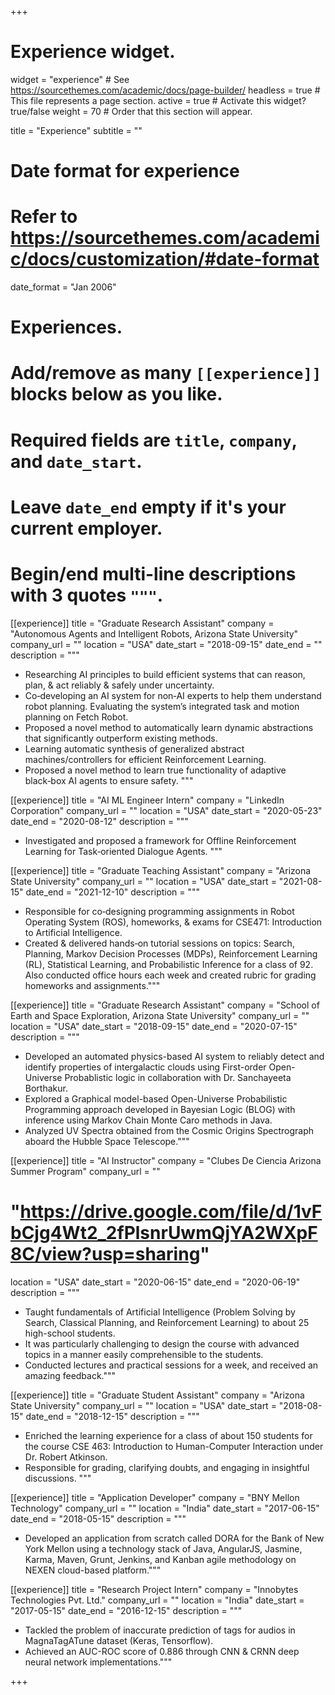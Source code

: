 +++
# Experience widget.
widget = "experience"  # See https://sourcethemes.com/academic/docs/page-builder/
headless = true  # This file represents a page section.
active = true  # Activate this widget? true/false
weight = 70  # Order that this section will appear.

title = "Experience"
subtitle = ""

# Date format for experience
#   Refer to https://sourcethemes.com/academic/docs/customization/#date-format
date_format = "Jan 2006"

# Experiences.
#   Add/remove as many `[[experience]]` blocks below as you like.
#   Required fields are `title`, `company`, and `date_start`.
#   Leave `date_end` empty if it's your current employer.
#   Begin/end multi-line descriptions with 3 quotes `"""`.


[[experience]]
  title = "Graduate Research Assistant"
  company = "Autonomous Agents and Intelligent Robots, Arizona State University"
  company_url = ""
  location = "USA"
  date_start = "2018-09-15"
  date_end = ""
  description = """ 
  * Researching AI principles to build efficient systems that can reason, plan, & act reliably & safely under uncertainty.
  * Co‑developing an AI system for non‑AI experts to help them understand robot planning. Evaluating the system’s integrated task and motion planning on Fetch Robot.
  * Proposed a novel method to automatically learn dynamic abstractions that significantly outperform existing methods.
  * Learning automatic synthesis of generalized abstract machines/controllers for efficient Reinforcement Learning.
  * Proposed a novel method to learn true functionality of adaptive black‑box AI agents to ensure safety. """

[[experience]]
  title = "AI ML Engineer Intern"
  company = "LinkedIn Corporation"
  company_url = ""
  location = "USA"
  date_start = "2020-05-23"
  date_end = "2020-08-12"
  description = """ 
  * Investigated and proposed a framework for Offline Reinforcement Learning for Task‑oriented Dialogue Agents. """

[[experience]]
  title = "Graduate Teaching Assistant"
  company = "Arizona State University"
  company_url = ""
  location = "USA"
  date_start = "2021-08-15"
  date_end = "2021-12-10"
  description = """ 
  * Responsible for co‑designing programming assignments in Robot Operating System (ROS), homeworks, & exams for CSE471: Introduction to Artificial Intelligence.
  * Created & delivered hands‑on tutorial sessions on topics: Search, Planning, Markov Decision Processes (MDPs), Reinforcement Learning (RL), Statistical Learning, and Probabilistic Inference for a class of 92. Also conducted office hours each week and created rubric for grading homeworks and assignments."""

[[experience]]
  title = "Graduate Research Assistant"
  company = "School of Earth and Space Exploration, Arizona State University"
  company_url = ""
  location = "USA"
  date_start = "2018-09-15"
  date_end = "2020-07-15"
  description = """ 
  * Developed an automated physics-based AI system to reliably detect and identify properties of intergalactic clouds using First-order Open-Universe Probablistic logic in collaboration with Dr. Sanchayeeta Borthakur. 
  * Explored a Graphical model-based Open-Universe Probabilistic Programming approach developed in Bayesian Logic (BLOG) with inference using Markov Chain Monte Caro methods in Java. 
  * Analyzed UV Spectra obtained from the Cosmic Origins Spectrograph aboard the Hubble Space Telescope."""


 [[experience]]
  title = "AI Instructor"
  company = "Clubes De Ciencia Arizona Summer Program"
  company_url = ""
  #  "https://drive.google.com/file/d/1vFbCjg4Wt2_2fPlsnrUwmQjYA2WXpF8C/view?usp=sharing"
  location = "USA"
  date_start = "2020-06-15"
  date_end = "2020-06-19"
  description = """
  * Taught fundamentals of Artificial Intelligence (Problem Solving by Search, Classical Planning, and Reinforcement Learning) to about 25 high-school students. 
  * It was particularly challenging to design the course with advanced topics in a manner easily comprehensible to the students.
  * Conducted lectures and practical sessions for a week, and received an amazing feedback."""

[[experience]]
  title = "Graduate Student Assistant"
  company = "Arizona State University"
  company_url = ""
  location = "USA"
  date_start = "2018-08-15"
  date_end = "2018-12-15"
  description = """
  * Enriched the learning experience for a class of about 150 students for the course CSE 463: Introduction to Human-Computer Interaction under Dr. Robert Atkinson. 
  * Responsible for grading, clarifying doubts, and engaging in insightful discussions. 
  """

[[experience]]
  title = "Application Developer"
  company = "BNY Mellon Technology"
  company_url = ""
  location = "India"
  date_start = "2017-06-15"
  date_end = "2018-05-15"
  description = """
  * Developed an application from scratch called DORA for the Bank of New York Mellon using a technology stack of Java, AngularJS, Jasmine, Karma, Maven, Grunt, Jenkins, and Kanban agile methodology on NEXEN cloud-based platform."""

[[experience]]
  title = "Research Project Intern"
  company = "Innobytes Technologies Pvt. Ltd."
  company_url = ""
  location = "India"
  date_start = "2017-05-15"
  date_end = "2016-12-15"
  description = """
  * Tackled the problem of inaccurate prediction of tags for audios in MagnaTagATune dataset (Keras, Tensorflow). 
  * Achieved an AUC-ROC score of 0.886 through CNN & CRNN deep neural network implementations."""

+++
